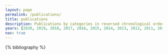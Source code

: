 ```yaml
---
layout: page
permalink: /publications/
title: publications
description: Publications by categories in reversed chronological order. Generated by jekyll-scholar.
years: [2020, 2019, 2018, 2017, 2016, 2015, 2014, 2013, 2012, 2011, 2010, 2009, 2008, 2007, 2005, 2004]
nav: true
---
```


<div class="publications">

{% bibliography %}

<!--
{% for y in page.years %}
  <h2 class="year">{{y}}</h2>
  {% bibliography -f papers -q @*[year={{y}}]* %}
{% endfor %}
-->

</div>
